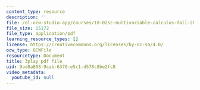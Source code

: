 ```yaml
---
content_type: resource
description: ''
file: /ol-ocw-studio-app/courses/18-02sc-multivariable-calculus-fall-2010/9ad8a8089cab6370e5c1d578c8be2fc8_KnVNFj53Eq4.pdf
file_size: 15172
file_type: application/pdf
learning_resource_types: []
license: https://creativecommons.org/licenses/by-nc-sa/4.0/
ocw_type: OCWFile
resourcetype: Document
title: 3play pdf file
uid: 9ad8a808-9cab-6370-e5c1-d578c8be2fc8
video_metadata:
  youtube_id: null
---
```

